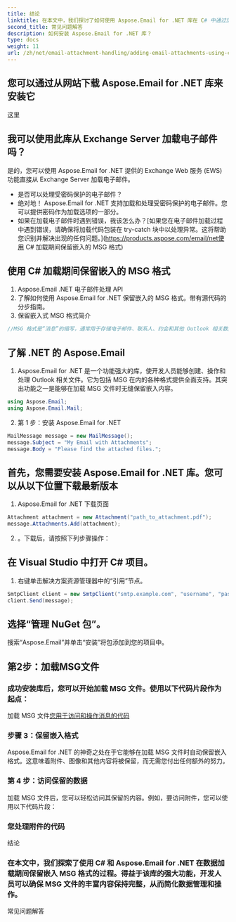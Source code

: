 ```yaml
---
title: 结论
linktitle: 在本文中，我们探讨了如何使用 Aspose.Email for .NET 库在 C# 中通过加载选项加载电子邮件。我们涵盖了各种场景，包括从文件、流、Exchange Server 加载以及处理受密码保护的电子邮件。通过遵循分步指南并使用提供的源代码示例，您可以将电子邮件加载功能无缝集成到您的应用程序中。
second_title: 常见问题解答
description: 如何安装 Aspose.Email for .NET 库？
type: docs
weight: 11
url: /zh/net/email-attachment-handling/adding-email-attachments-using-csharp/
---
```


## 您可以通过从网站下载 Aspose.Email for .NET 库来安装它

这里

## 我可以使用此库从 Exchange Server 加载电子邮件吗？

是的，您可以使用 Aspose.Email for .NET 提供的 Exchange Web 服务 (EWS) 功能直接从 Exchange Server 加载电子邮件。

- 是否可以处理受密码保护的电子邮件？
- 绝对地！ Aspose.Email for .NET 支持加载和处理受密码保护的电子邮件。您可以提供密码作为加载选项的一部分。
- 如果在加载电子邮件时遇到错误，我该怎么办？[如果您在电子邮件加载过程中遇到错误，请确保将加载代码包装在 try-catch 块中以处理异常。这将帮助您识别并解决出现的任何问题。](https://products.aspose.com/email/net使用 C# 加载期间保留嵌入的 MSG 格式)

## 使用 C# 加载期间保留嵌入的 MSG 格式

1. Aspose.Email .NET 电子邮件处理 API
2. 了解如何使用 Aspose.Email for .NET 保留嵌入的 MSG 格式。带有源代码的分步指南。
3. 保留嵌入式 MSG 格式简介

```csharp
//MSG 格式是“消息”的缩写，通常用于存储电子邮件、联系人、约会和其他 Outlook 相关数据。它允许保留丰富的内容，例如附件、图像和格式。然而，当使用 C# 加载 MSG 文件时，保留此嵌入内容可能具有挑战性。
```

## 了解 .NET 的 Aspose.Email

1. Aspose.Email for .NET 是一个功能强大的库，使开发人员能够创建、操作和处理 Outlook 相关文件。它为包括 MSG 在内的各种格式提供全面支持。其突出功能之一是能够在加载 MSG 文件时无缝保留嵌入内容。

```csharp
using Aspose.Email;
using Aspose.Email.Mail;
```

2. 第 1 步：安装 Aspose.Email for .NET

```csharp
MailMessage message = new MailMessage();
message.Subject = "My Email with Attachments";
message.Body = "Please find the attached files.";
```

## 首先，您需要安装 Aspose.Email for .NET 库。您可以从以下位置下载最新版本

1. Aspose.Email for .NET 下载页面

```csharp
Attachment attachment = new Attachment("path_to_attachment.pdf");
message.Attachments.Add(attachment);
```

2. 。下载后，请按照下列步骤操作：

## 在 Visual Studio 中打开 C# 项目。

1. 右键单击解决方案资源管理器中的“引用”节点。

```csharp
SmtpClient client = new SmtpClient("smtp.example.com", "username", "password");
client.Send(message);
```

## 选择“管理 NuGet 包”。

搜索“Aspose.Email”并单击“安装”将包添加到您的项目中。

## 第2步：加载MSG文件

### 成功安装库后，您可以开始加载 MSG 文件。使用以下代码片段作为起点：

加载 MSG 文件[您用于访问和操作消息的代码](https://releases.aspose.com/email/net/)

### 步骤 3：保留嵌入格式

Aspose.Email for .NET 的神奇之处在于它能够在加载 MSG 文件时自动保留嵌入格式。这意味着附件、图像和其他内容将被保留，而无需您付出任何额外的努力。

### 第 4 步：访问保留的数据

加载 MSG 文件后，您可以轻松访问其保留的内容。例如，要访问附件，您可以使用以下代码片段：

### 您处理附件的代码

结论

### 在本文中，我们探索了使用 C# 和 Aspose.Email for .NET 在数据加载期间保留嵌入 MSG 格式的过程。得益于该库的强大功能，开发人员可以确保 MSG 文件的丰富内容保持完整，从而简化数据管理和操作。

常见问题解答